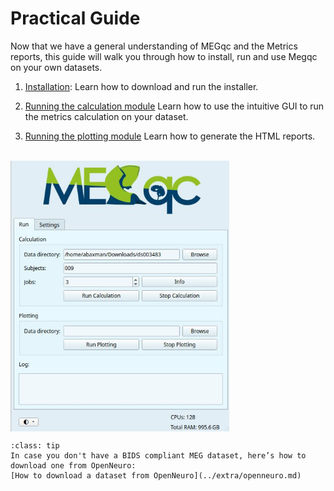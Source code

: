 # Practical Guide
Now that we have a general understanding of MEGqc and the Metrics reports, this guide will walk you through how to install, run and use Megqc on your own datasets.

1. [Installation](../new/install.md):
Learn how to download and run the installer.

2. [Running the calculation module](../new/run.md)
Learn how to use the intuitive GUI to run the metrics calculation on your dataset.

3. [Running the plotting module](../new/plot.md)
Learn how to generate the HTML reports.
<br>
<img src="../static/mini/mini.png" alt="megqc-gui" width="350px" align="center">
<br>

```{admonition} Don't have a Dataset?
:class: tip
In case you don't have a BIDS compliant MEG dataset, here’s how to download one from OpenNeuro:
[How to download a dataset from OpenNeuro](../extra/openneuro.md)

```


